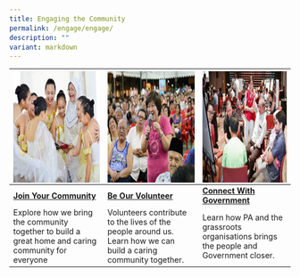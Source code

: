 ```yaml
---
title: Engaging the Community
permalink: /engage/engage/
description: ""
variant: markdown
---
```

|<img style="height:200px;width:250px" align="left" src="/images/Engage/join-your-community.png"> |  <img style="height:200px;width:250px" align="center" src="/images/Engage/be%20our%20volunteer.png">|<img style="height:200px;width:250px" align="right" src="/images/Engage/connect%20w%20govt%202.PNG"> |
| -------- | -------- | -------- |
| <b> [Join Your Community](/engage/join-your-community)</b>    | <b>[Be Our Volunteer](/engage/be-our-volunteer)</b>   | <b>[Connect With Government](/engage/connect-with-government/connecting-people-and-government/)</b>     |
| Explore how we bring the community together to build a great home and caring community for everyone <br>  | Volunteers contribute to the lives of the people around us. Learn how we can build a caring community together. <br>    | Learn how PA and the grassroots organisations brings the people and Government closer. <br>